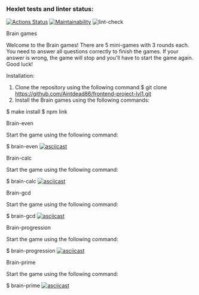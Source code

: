 ### Hexlet tests and linter status:
[![Actions Status](https://github.com/Aintdead86/frontend-project-lvl1/workflows/hexlet-check/badge.svg)](https://github.com/Aintdead86/frontend-project-lvl1/actions)
[![Maintainability](https://api.codeclimate.com/v1/badges/cfdc4b9e2b0bfd35e08c/maintainability)](https://codeclimate.com/github/Aintdead86/frontend-project-lvl1/maintainability)
![lint-check](https://github.com/Aintdead86/frontend-project-lvl1/actions/workflows/lint-check.yml/badge.svg)

Brain games

Welcome to the Brain games! There are 5 mini-games with 3 rounds each. You need to answer all questions correctly to finish the games. If your answer is wrong, the game will stop and you'll have to start the game again. Good luck!

Installation:
1) Clone the repository using the following command
$ git clone https://github.com/Aintdead86/frontend-project-lvl1.git
2) Install the Brain games using the following commands:

$ make install
$ npm link

Brain-even

Start the game using the following command:

$ brain-even
[![asciicast](https://asciinema.org/a/FXgSVYeoUhRnAUVKVYOakMV4z.svg)](https://asciinema.org/a/FXgSVYeoUhRnAUVKVYOakMV4z)

Brain-calc

Start the game using the following command:

$ brain-calc
[![asciicast](https://asciinema.org/a/1bA0Lm5sjlGdGTPlLuaqY3JW9.svg)](https://asciinema.org/a/1bA0Lm5sjlGdGTPlLuaqY3JW9)

Brain-gcd

Start the game using the following command:

$ brain-gcd
[![asciicast](https://asciinema.org/a/EqylIROI0BtukbYTZUHnwH5UB.svg)](https://asciinema.org/a/EqylIROI0BtukbYTZUHnwH5UB)

Brain-progression

Start the game using the following command:

$ brain-progression
[![asciicast](https://asciinema.org/a/T21E6j1nR1MetrTgnMIBrPTDT.svg)](https://asciinema.org/a/T21E6j1nR1MetrTgnMIBrPTDT)

Brain-prime

Start the game using the following command:

$ brain-prime
[![asciicast](https://asciinema.org/a/sAm7BOV8cwCvYxUOBYWakn7bW.svg)](https://asciinema.org/a/sAm7BOV8cwCvYxUOBYWakn7bW)